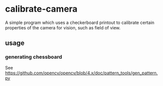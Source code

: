 # calibrate-camera

A simple program which uses a checkerboard printout to calibrate certain properties of the camera for vision, such as field of view.

## usage

### generating chessboard

See https://github.com/opencv/opencv/blob/4.x/doc/pattern_tools/gen_pattern.py
